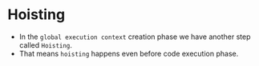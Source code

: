 # Hoisting

- In the `global execution context` creation phase we have another step called `Hoisting`.
- That means `hoisting` happens even before code execution phase.
